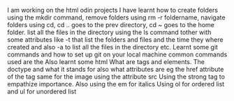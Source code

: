I am working on the html odin projects
I have learnt how to create folders using the mkdir command,
remove folders using rm -r foldername, 
navigate folders using cd, cd .. goes to the prev directory, cd ~ goes to the home folder.
list all the files in the directory using the ls command tother with some attributes like -t that list the folders and files and the time they where created and also -a to list all the files in the directory etc.
Learnt some git commands and how to set up git on your local machine
common commands used are the 
 Also learnt some html
 What are tags and elements. The doctype and what it stands for
 also what attributes are eg the href attribute of the tag<a>
 same for the image using the attribute src
 Using the strong tag to empathize importance. Also using the em for italics
 Using ol for ordered list and ul for unordered list
